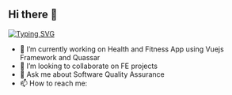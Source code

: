 ## Hi there 👋

[![Typing SVG](https://readme-typing-svg.demolab.com/?lines=Hi,+This+is+NOELLA+JAREGA)](https://git.io/typing-svg)


- 🔭 I’m currently working on Health and Fitness App using Vuejs Framework and Quassar
- 👯 I’m looking to collaborate on FE projects
- 💬 Ask me about Software Quality Assurance
-  📫 How to reach me:

<!--
**Noella-68/Noella-68** is a ✨ _special_ ✨ repository because its `README.md` (this file) appears on your GitHub profile.

Here are some ideas to get you started:


-  🌱 I’m currently learning 
- 👯 I’m looking to collaborate on ...
- 🤔 I’m looking for help with ...
- 💬 Ask me about ...
- 📫 How to reach me: ...
- 😄 Pronouns: ...
- ⚡ Fun fact: ...
-->
